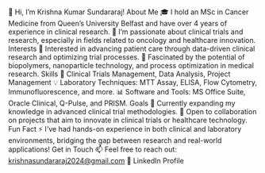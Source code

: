 👋 Hi, I’m Krishna Kumar Sundararaj!
About Me
🎓 I hold an MSc in Cancer Medicine from Queen’s University Belfast and have over 4 years of experience in clinical research.
🧪 I’m passionate about clinical trials and research, especially in fields related to oncology and healthcare innovation.
Interests
👀 Interested in advancing patient care through data-driven clinical research and optimizing trial processes.
🔬 Fascinated by the potential of biopolymers, nanoparticle technology, and process optimization in medical research.
Skills
🌟 Clinical Trials Management, Data Analysis, Project Management
💡 Laboratory Techniques: MTT Assay, ELISA, Flow Cytometry, Immunofluorescence, and more.
📊 Software and Tools: MS Office Suite, Oracle Clinical, Q-Pulse, and PRISM.
Goals
🌱 Currently expanding my knowledge in advanced clinical trial methodologies.
💞️ Open to collaboration on projects that aim to innovate in clinical trials or healthcare technology.
Fun Fact
⚡ I’ve had hands-on experience in both clinical and laboratory environments, bridging the gap between research and real-world applications!
Get in Touch
📫 Feel free to reach out: krishnasundararaj2024@gmail.com
💼 LinkedIn Profile
